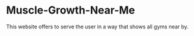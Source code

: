 # Muscle-Growth-Near-Me
This website offers to serve the user in a way that shows all gyms near by. 
